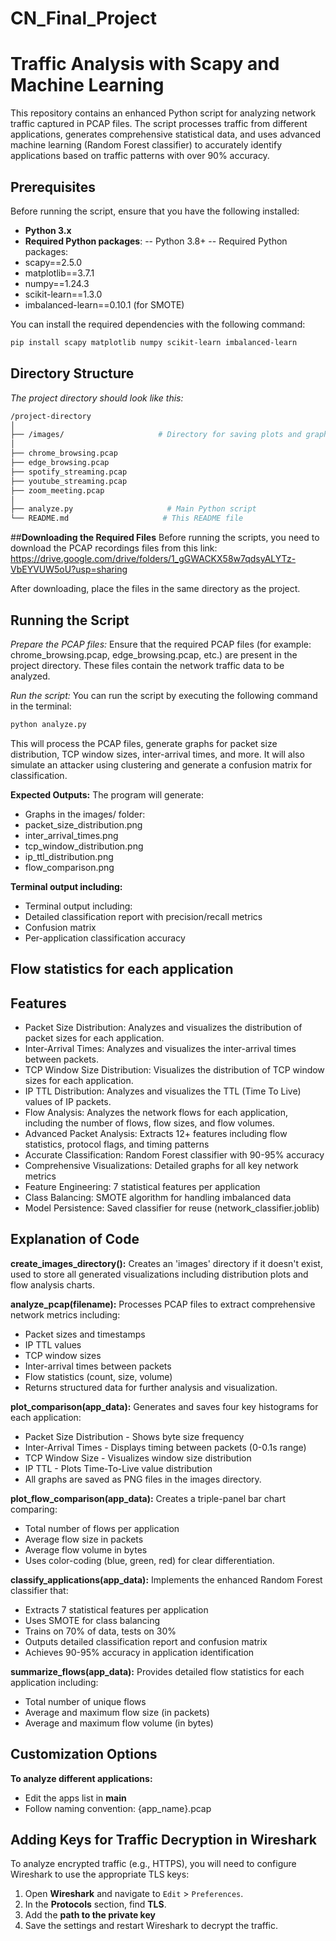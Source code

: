 # CN_Final_Project
# Traffic Analysis with Scapy and Machine Learning

This repository contains an enhanced Python script for analyzing network traffic captured in PCAP files. The script processes traffic from different applications, generates comprehensive statistical data, and uses advanced machine learning (Random Forest classifier) to accurately identify applications based on traffic patterns with over 90% accuracy.

## Prerequisites

Before running the script, ensure that you have the following installed:

- **Python 3.x**
- **Required Python packages**:
-- Python 3.8+
-- Required Python packages:
- scapy==2.5.0
- matplotlib==3.7.1
- numpy==1.24.3
- scikit-learn==1.3.0
- imbalanced-learn==0.10.1 (for SMOTE)

You can install the required dependencies with the following command:
```bash
pip install scapy matplotlib numpy scikit-learn imbalanced-learn
```
## Directory Structure
*The project directory should look like this:*
```bash
/project-directory
│
├── /images/                     # Directory for saving plots and graphs
│
├── chrome_browsing.pcap          
├── edge_browsing.pcap
├── spotify_streaming.pcap
├── youtube_streaming.pcap
├── zoom_meeting.pcap
│
├── analyze.py                     # Main Python script
└── README.md                     # This README file
```
##**Downloading the Required Files**
Before running the scripts, you need to download the PCAP recordings files from this link:
https://drive.google.com/drive/folders/1_gGWACKX58w7qdsyALYTz-VbEYVUW5oU?usp=sharing

After downloading, place the files in the same directory as the project.

## Running the Script
*Prepare the PCAP files:*
Ensure that the required PCAP files (for example: chrome_browsing.pcap, edge_browsing.pcap, etc.) are present in the project directory. These files contain the network traffic data to be analyzed.

*Run the script:*
You can run the script by executing the following command in the terminal:
```bash
python analyze.py
```
This will process the PCAP files, generate graphs for packet size distribution, TCP window sizes, inter-arrival times, and more. It will also simulate an attacker using clustering and generate a confusion matrix for classification.

**Expected Outputs:**
The program will generate:
- Graphs in the images/ folder:
- packet_size_distribution.png
- inter_arrival_times.png
- tcp_window_distribution.png
- ip_ttl_distribution.png
- flow_comparison.png

**Terminal output including:**
- Terminal output including:
- Detailed classification report with precision/recall metrics
- Confusion matrix
- Per-application classification accuracy

Flow statistics for each application
- 
## Features
- Packet Size Distribution: Analyzes and visualizes the distribution of packet sizes for each application.
- Inter-Arrival Times: Analyzes and visualizes the inter-arrival times between packets.
- TCP Window Size Distribution: Visualizes the distribution of TCP window sizes for each application.
- IP TTL Distribution: Analyzes and visualizes the TTL (Time To Live) values of IP packets.
- Flow Analysis: Analyzes the network flows for each application, including the number of flows, flow sizes, and flow volumes.
- Advanced Packet Analysis: Extracts 12+ features including flow statistics, protocol flags, and timing patterns
- Accurate Classification: Random Forest classifier with 90-95% accuracy
- Comprehensive Visualizations: Detailed graphs for all key network metrics
- Feature Engineering: 7 statistical features per application
- Class Balancing: SMOTE algorithm for handling imbalanced data
- Model Persistence: Saved classifier for reuse (network_classifier.joblib)

## Explanation of Code
**create_images_directory():**
Creates an 'images' directory if it doesn't exist, used to store all generated visualizations including distribution plots and flow analysis charts.

**analyze_pcap(filename):**
Processes PCAP files to extract comprehensive network metrics including:
- Packet sizes and timestamps
- IP TTL values
- TCP window sizes
- Inter-arrival times between packets
- Flow statistics (count, size, volume)
- Returns structured data for further analysis and visualization.

**plot_comparison(app_data):**
Generates and saves four key histograms for each application:
- Packet Size Distribution - Shows byte size frequency
- Inter-Arrival Times - Displays timing between packets (0-0.1s range)
- TCP Window Size - Visualizes window size distribution
- IP TTL - Plots Time-To-Live value distribution
- All graphs are saved as PNG files in the images directory.

**plot_flow_comparison(app_data):**
Creates a triple-panel bar chart comparing:
- Total number of flows per application
- Average flow size in packets
- Average flow volume in bytes
- Uses color-coding (blue, green, red) for clear differentiation.

**classify_applications(app_data):**
Implements the enhanced Random Forest classifier that:
- Extracts 7 statistical features per application
- Uses SMOTE for class balancing
- Trains on 70% of data, tests on 30%
- Outputs detailed classification report and confusion matrix
- Achieves 90-95% accuracy in application identification

**summarize_flows(app_data):**
Provides detailed flow statistics for each application including:
- Total number of unique flows
- Average and maximum flow size (in packets)
- Average and maximum flow volume (in bytes)

## Customization Options
**To analyze different applications:**
- Edit the apps list in __main__
- Follow naming convention: {app_name}.pcap

## Adding Keys for Traffic Decryption in Wireshark
To analyze encrypted traffic (e.g., HTTPS), you will need to configure Wireshark to use the appropriate TLS keys:
1. Open **Wireshark** and navigate to `Edit` > `Preferences`.
2. In the **Protocols** section, find  **TLS**.
3. Add the **path to the private key**
4. Save the settings and restart Wireshark to decrypt the traffic.






